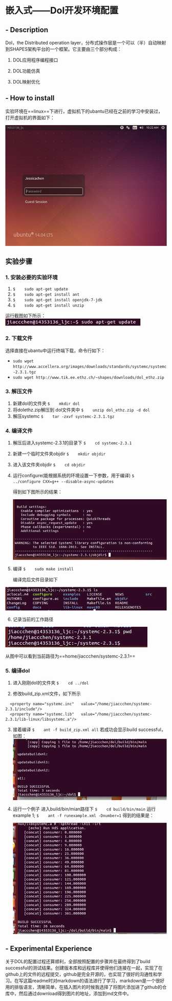 # 嵌入式——Dol开发环境配置

## - Description
   Dol，the Distributed operation layer，分布式操作层是一个可以（半）自动映射到SHAPES架构平台的一个框架。它主要由三个部分构成：
  
 1. DOL应用程序编程接口
    
 2. DOL功能仿真

 3. DOL映射优化
    
## - How to install

实验环境在==linux==下进行，虚拟机下的ubantu已经在之前的学习中安装过，打开虚拟机的界面如下：

![虚拟机界面][1]

## 实验步骤
### 1. 安装必要的实验环境

 1. ```$	sudo apt-get update```
 2. ```$	sudo apt-get install ant```
 3. ```$ 	sudo apt-get install openjdk-7-jdk```
 4. ```$	sudo apt-get install unzip```

运行截图如下所示： ![安装指令截取][2]
  
### 2. 下载文件

选择直接在ubantu中运行终端下载，命令行如下：

 - ```sudo wget http://www.accellera.org/images/downloads/standards/systemc/systemc-2.3.1.tgz ```
 - ```sudo wget http://www.tik.ee.ethz.ch/~shapes/downloads/dol_ethz.zip ```

### 3. 解压文件

 1. 新建dol的文件夹
    ```$	mkdir dol```
 2. 将dolethz.zip解压到 dol文件夹中
    ```$	unzip dol_ethz.zip -d dol```
 3. 解压systemc
    ```$	tar -zxvf systemc-2.3.1.tgz```

### 4. 编译文件

 1. 解压后进入systemc-2.3.1的目录下
    ```$	cd systemc-2.3.1```

 2. 新建一个临时文件夹objdir
    ```$	mkdir objdir```

 3. 进入该文件夹objdir
    ```$	cd objdir```

 4. 运行configure(能根据系统的环境设置一下参数，用于编译)
    ```$	../configure CXX=g++ --disable-async-updates```
    
    得到如下图所示的结果：

    ![configure的结果][3]

 5. 编译
    ```$	sudo make install```
    
    编译完后文件目录如下
    
![编译后的目录][4]

 6. 记录当前的工作路径
    
![pwd 工作路径][5]

从图中可以看到当前路径为==home/jiaccchen/systemc-2.3.1==

### 5. 编译dol

 1. 进入刚刚dol的文件夹
    ```$	cd ../dol```

 2. 修改build_zip.xml文件，如下所示

```markdown?linenums
  <property name="systemc.inc"   value="/home/jiaccchen/systemc-2.3.1/include"/>
  <property name="systemc.lib"   value="/home/jiaccchen/systemc-2.3.1/lib-linux/libsystemc.a"/>
```

 3. 接着编译
    ```$	ant -f build_zip.xml all```
    若成功会显示build successful，如图：
    ![编译成功][6]
 
4. 运行一个例子
    进入build/bin/mian路径下
    ```$	cd build/bin/main```
    运行example 1;
    ```$	ant -f runexample.xml -Dnumber=1```
    得到的结果是：
    
    ![测试结果][7]


## - Experimental Experience

关于DOL的配置过程还算顺利，全部按照配置的步骤并在最终得到了build successful的测试结果。创建版本库和远程库并使得他们连接在一起，实现了在github上的文件的远程提交，github是完全开源的，也实现了很好的沟通性和学习。在写这篇readme时对markdown的语法进行了学习，markdown是一个很好用的排版语言，清晰简单，在插入图片的时候我选择了将图片添加进了github的仓库中，然后通过download得到图片的地址，添加到md文件中。
  

  [1]: https://raw.githubusercontent.com/jiaccchen/ES2016_14353136/master/image/0.jpg
  [2]: https://raw.githubusercontent.com/jiaccchen/ES2016_14353136/master/image/1.jpg
  [3]: https://raw.githubusercontent.com/jiaccchen/ES2016_14353136/master/image/2.jpg
  [4]: https://raw.githubusercontent.com/jiaccchen/ES2016_14353136/master/image/3.jpg
  [5]: https://raw.githubusercontent.com/jiaccchen/ES2016_14353136/master/image/4.jpg
  [6]: https://raw.githubusercontent.com/jiaccchen/ES2016_14353136/master/image/5.jpg
  [7]: https://raw.githubusercontent.com/jiaccchen/ES2016_14353136/master/image/6.jpg
